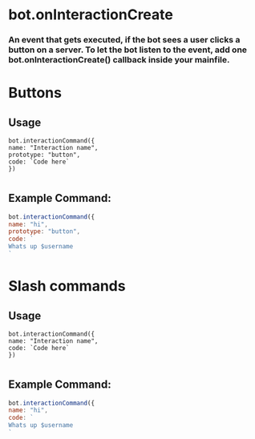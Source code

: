 # bot.onInteractionCreate
### An event that gets executed, if the bot sees a user clicks a button on a server. To let the bot listen to the event, add one bot.onInteractionCreate() callback inside your mainfile.


# Buttons

## Usage
```text
bot.interactionCommand({
name: "Interaction name",
prototype: "button",
code: `Code here`
})
```
#
#

## Example Command:
```javascript
bot.interactionCommand({
name: "hi",
prototype: "button",
code: `
Whats up $username
`
```

# Slash commands

## Usage
```text
bot.interactionCommand({
name: "Interaction name",
code: `Code here`
})
```
#
#

## Example Command:
```javascript
bot.interactionCommand({
name: "hi",
code: `
Whats up $username
`
```
